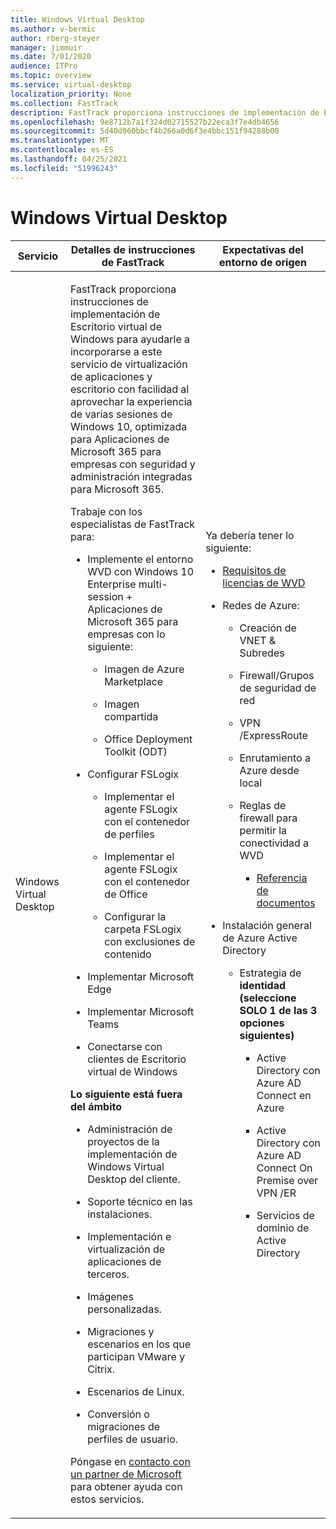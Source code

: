```yaml
---
title: Windows Virtual Desktop
ms.author: v-bermic
author: rberg-steyer
manager: jimmuir
ms.date: 7/01/2020
audience: ITPro
ms.topic: overview
ms.service: virtual-desktop
localization_priority: None
ms.collection: FastTrack
description: FastTrack proporciona instrucciones de implementación de Escritorio virtual de Windows para ayudarte a incorporarte a este escritorio.
ms.openlocfilehash: 9e8712b7a1f324d02715527b22eca3f7e4db4656
ms.sourcegitcommit: 5d40d060bbcf4b266a0d6f3e4bbc151f94288b00
ms.translationtype: MT
ms.contentlocale: es-ES
ms.lasthandoff: 04/25/2021
ms.locfileid: "51996243"
---
```

# <a name="windows-virtual-desktop"></a>Windows Virtual Desktop

<table>
<thead>
<tr class="header">
<th><strong>Servicio</strong></th>
<th><strong>Detalles de instrucciones de FastTrack</strong></th>
<th><strong>Expectativas del entorno de origen</strong></th>
</tr>
</thead>
<tbody>
<tr class="odd">
<td>Windows Virtual Desktop</td>
<td><p>FastTrack proporciona instrucciones de implementación de Escritorio virtual de Windows para ayudarle a incorporarse a este servicio de virtualización de aplicaciones y escritorio con facilidad al aprovechar la experiencia de varias sesiones de Windows 10, optimizada para Aplicaciones de Microsoft 365 para empresas con seguridad y administración integradas para Microsoft 365.</p>
<p>Trabaje con los especialistas de FastTrack para:</p>
<ul>
<li><p>Implemente el entorno WVD con Windows 10 Enterprise multi-session + Aplicaciones de Microsoft 365 para empresas con lo siguiente:</p>
<ul>
<li><p>Imagen de Azure Marketplace</p></li>
<li><p>Imagen compartida</p></li>
<li><p>Office Deployment Toolkit (ODT)</p></li>
</ul></li>
<li><p>Configurar FSLogix</p>
<ul>
<li><p>Implementar el agente FSLogix con el contenedor de perfiles</p></li>
<li><p>Implementar el agente FSLogix con el contenedor de Office</p></li>
<li><p>Configurar la carpeta FSLogix con exclusiones de contenido</p></li>
</ul></li>
<li><p>Implementar Microsoft Edge</p></li>
<li><p>Implementar Microsoft Teams</p></li>
<li><p>Conectarse con clientes de Escritorio virtual de Windows</p></li>
</ul>
<p><strong>Lo siguiente está fuera del ámbito</strong></p>
<ul>
<li><p>Administración de proyectos de la implementación de Windows Virtual Desktop del cliente.</p></li>
<li><p>Soporte técnico en las instalaciones.</p></li>
<li><p>Implementación e virtualización de aplicaciones de terceros.</p></li>
<li><p>Imágenes personalizadas.</p></li>
<li><p>Migraciones y escenarios en los que participan VMware y Citrix.</p></li>
<li><p>Escenarios de Linux.</p></li>
<li><p>Conversión o migraciones de perfiles de usuario.</p></li>
</ul>
<p>Póngase en <a href="https://go.microsoft.com/fwlink/?linkid=2080150">contacto con un partner de Microsoft</a> para obtener ayuda con estos servicios.</p></td>
<td><p>Ya debería tener lo siguiente:</p>
<ul>
<li><p><a href="https://docs.microsoft.com/azure/virtual-desktop/overview#requirements">Requisitos de licencias de WVD</a></p></li>
<li><p>Redes de Azure:</p>
<ul>
<li><p>Creación de VNET &amp; Subredes</p></li>
<li><p>Firewall/Grupos de seguridad de red</p></li>
<li><p>VPN /ExpressRoute</p></li>
<li><p>Enrutamiento a Azure desde local</p></li>
<li><p>Reglas de firewall para permitir la conectividad a WVD</p>
<ul>
<li><p><a href="https://docs.microsoft.com/azure/virtual-desktop/overview#supported-remote-desktop-clients">Referencia de documentos</a></p></li>
</ul></li>
</ul></li>
<li><p>Instalación general de Azure Active Directory</p>
<ul>
<li><p>Estrategia de <strong>identidad (seleccione SOLO 1 de las 3 opciones siguientes)</strong></p>
<ul>
<li><p>Active Directory con Azure AD Connect en Azure</p></li>
<li><p>Active Directory con Azure AD Connect On Premise over VPN /ER</p></li>
<li><p>Servicios de dominio de Active Directory</p></li>
</ul></li>
</ul></li>
</ul></td>
</tr>
</tbody>
</table>
